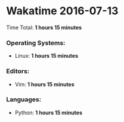 # Wakatime 2016-07-13

Time Total: **1 hours 15 minutes**

### Operating Systems:
- Linux: **1 hours 15 minutes** 

### Editors:
- Vim: **1 hours 15 minutes** 

### Languages:
- Python: **1 hours 15 minutes** 

